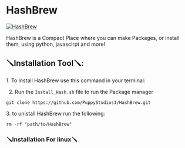 # HashBrew
[![HashBrew](https://github.com/PuppyStudios1/HashBrew/actions/workflows/main.yml/badge.svg?branch=main)](https://github.com/PuppyStudios1/HashBrew/actions/workflows/main.yml)

HashBrew is a Compact Place where you can make Packages, or install them, using python, javascirpt and more!

<h2>🪛Installation Tool🪛:</h2>

<p>1. To install HashBrew use this command in your terminal:</p>

2. Run the ``Install_Hash.sh`` file to run the Package manager

```
git clone https://github.com/PuppyStudios1/HashBrew.git
```
<P>3. to unistall HashBrew run the following:</P>

```
rm -rf "path/to/HashBrew"
```

<h3>🪛Installation For linux🪛</h3>

